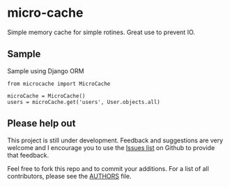 micro-cache
===========

Simple memory cache for simple rotines. Great use to prevent IO.

Sample
------

Sample using Django ORM

    from microcache import MicroCache

    microCache = MicroCache()
    users = microCache.get('users', User.objects.all)


Please help out
---------------
This project is still under development. Feedback and suggestions are very
welcome and I encourage you to use the [Issues
list](http://github.com/ebertti/micro-cache/issues) on Github to provide that
feedback.

Feel free to fork this repo and to commit your additions. For a list of all
contributors, please see the [AUTHORS](AUTHORS) file.